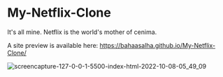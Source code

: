 # My-Netflix-Clone
It's all mine. Netflix is the world's mother of cenima.

A site preview is available here: https://bahaasalha.github.io/My-Netflix-Clone/


![screencapture-127-0-0-1-5500-index-html-2022-10-08-05_49_09](https://user-images.githubusercontent.com/91798754/194708423-6647ffe7-4733-4547-943f-4ec89c107c51.png)
